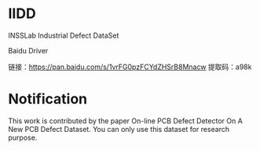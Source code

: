 # IIDD

INSSLab Industrial Defect DataSet

Baidu Driver

链接：https://pan.baidu.com/s/1vrFG0pzFCYdZHSrB8Mnacw 
提取码：a98k 

# Notification

This work is contributed by the paper On-line PCB Defect Detector On A New PCB Defect Dataset. You can only use this dataset for research purpose.
